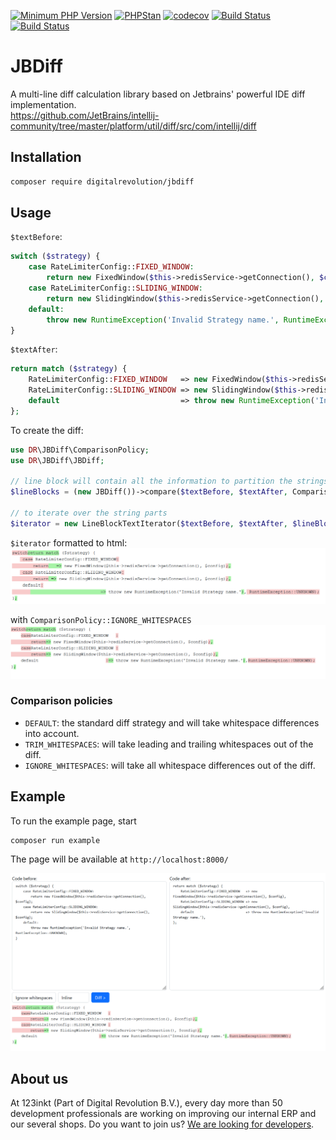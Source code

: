 [![Minimum PHP Version](https://img.shields.io/badge/php-%3E%3D%208.1-8892BF)](https://php.net/)
[![PHPStan](https://img.shields.io/badge/phpstan-enabled-4BC51D)](https://www.phpstan.com/)
[![codecov](https://codecov.io/gh/123inkt/jbdiff/branch/master/graph/badge.svg)](https://app.codecov.io/gh/123inkt/jbdiff)
[![Build Status](https://github.com/123inkt/jbdiff/workflows/Check/badge.svg?branch=master)](https://github.com/123inkt/jbdiff/actions)
[![Build Status](https://github.com/123inkt/jbdiff/workflows/Test/badge.svg?branch=master)](https://github.com/123inkt/jbdiff/actions)


# JBDiff

A multi-line diff calculation library based on Jetbrains' powerful IDE diff implementation.<br>
https://github.com/JetBrains/intellij-community/tree/master/platform/util/diff/src/com/intellij/diff

## Installation
```bash
composer require digitalrevolution/jbdiff
```

## Usage


`$textBefore`:
```php
switch ($strategy) {
    case RateLimiterConfig::FIXED_WINDOW:
        return new FixedWindow($this->redisService->getConnection(), $config);
    case RateLimiterConfig::SLIDING_WINDOW:
        return new SlidingWindow($this->redisService->getConnection(), $config);
    default:
        throw new RuntimeException('Invalid Strategy name.', RuntimeException::UNKNOWN);
}
```
`$textAfter`:
```php
return match ($strategy) {
    RateLimiterConfig::FIXED_WINDOW   => new FixedWindow($this->redisService->getConnection(), $config),
    RateLimiterConfig::SLIDING_WINDOW => new SlidingWindow($this->redisService->getConnection(), $config),
    default                           => throw new RuntimeException('Invalid Strategy name.'),
};
```

To create the diff:
```php
use DR\JBDiff\ComparisonPolicy;
use DR\JBDiff\JBDiff;

// line block will contain all the information to partition the strings in removed, unchanged and added parts.
$lineBlocks = (new JBDiff())->compare($textBefore, $textAfter, ComparisonPolicy::DEFAULT);

// to iterate over the string parts
$iterator = new LineBlockTextIterator($textBefore, $textAfter, $lineBlocks);
```

`$iterator` formatted to html:
![docs/example-default.png](docs/example-default.png)

with `ComparisonPolicy::IGNORE_WHITESPACES`
![docs/example-ignore-whitespace.png](docs/example-ignore-whitespace.png)

### Comparison policies
- `DEFAULT`: the standard diff strategy and will take whitespace differences into account.
- `TRIM_WHITESPACES`: will take leading and trailing whitespaces out of the diff.
- `IGNORE_WHITESPACES`: will take all whitespace differences out of the diff.

## Example
To run the example page, start
```shell
composer run example
```
The page will be available at `http://localhost:8000/`

![docs/example-example.png](docs/example-example.png)

## About us

At 123inkt (Part of Digital Revolution B.V.), every day more than 50 development professionals are working on improving our internal ERP 
and our several shops. Do you want to join us? [We are looking for developers](https://www.werkenbij123inkt.nl/zoek-op-afdeling/it).
